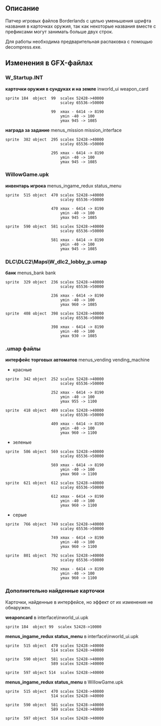 ## Описание
Патчер игровых файлов Borderlands с целью уменьшения шрифта названия в карточках оружия, так как некоторые названия вместе с префиксами могут занимать больше двух строк.



Для работы необходима предварительная распаковка с помощью decompress.exe.

## Изменения в GFX-файлах

### W_Startup.INT

__карточки оружия в сундуках и на земле__
inworld_ui weapon_card

```
sprite 184 	object	99	scalex 52428->40000
						scaley 65536->50000

					99 	xmax - 6414 -> 8190
						ymin -40 -> 100
						ymax 945 -> 1085
```

__награда за задание__
menus_mission mission_interface
```
sprite 	382 object 	295	scalex 52428->40000
						scaley 65536->50000

					295 xmax - 6414 -> 8190
						ymin -40 -> 100
						ymax 945 -> 1085
```

### WillowGame.upk

__инвентарь игрока__
menus_ingame_redux status_menu
```
sprite 	515 object	470	scalex 52428->40000
						scaley 65536->50000

					470 xmax - 6414 -> 8190
						ymin -40 -> 100
						ymax 945 -> 1085

sprite 	590 object	581	scalex 52428->40000
						scaley 65536->50000

					581 xmax - 6414 -> 8190
						ymin -40 -> 100
						ymax 945 -> 1085
```

### DLC\DLC2\Maps\W_dlc2_lobby_p.umap
__банк__
menus_bank bank
```
sprite 	329 object	236 scalex 52428->40000
						scaley 65536->50000

					236 xmax - 6414 -> 8190
						ymin -40 -> 100
						ymax 960 -> 1085

sprite 	408	object	398 scalex 52428->40000
						scaley 65536->50000

					398 xmax - 6414 -> 8190
						ymin -40 -> 100
						ymax 930 -> 1085
```

### .umap файлы

__интерфейс торговых автоматов__
menus_vending vending_machine

- красные
```
sprite 	342 object	252 scalex 52428->40000
						scaley 65536->50000
						
					252 xmax - 6414 -> 8190
						ymin -40 -> 100
						ymax 955 -> 1100

sprite 	418 object 	409 scalex 52428->40000
						scaley 65536->50000

					409 xmax - 6414 -> 8190
						ymin -40 -> 100
						ymax 960 -> 1100
```
- зеленые
```
sprite 	586 object	569 scalex 52428->40000
						scaley 65536->50000

					569 xmax - 6414 -> 8190
						ymin -40 -> 100
						ymax 960 -> 1100

sprite 	621 object	612 scalex 52428->40000
						scaley 65536->50000

					612 xmax - 6414 -> 8190
						ymin -40 -> 100
						ymax 960 -> 1100
```
- серые
```
sprite 	766	object	749	scalex 52428->40000
						scaley 65536->50000

					749 xmax - 6414 -> 8190
						ymin -40 -> 100
						ymax 960 -> 1100

sprite 	801	object	792	scalex 52428->40000
						scaley 65536->50000

					792 xmax - 6414 -> 8190
						ymin -40 -> 100
						ymax 960 -> 1100
```

### Дополнительно найденные карточки
Карточки, найденные в интерфейсе, но эффект от их изменения не обнаружен.

__weaponcard__ в interface\inworld_ui.upk
```
sprite 184 	object 99  scalex 52428->10000
```
__menus_ingame_redux status_menu__ в interface\inworld_ui.upk
```
sprite 	515 object  470 scalex 52428->40000
                    514 scalex 52428->40000

sprite 	590 object  581 scalex 52428->40000
                    589 scalex 52428->40000

sprite 	597 object 514  scalex 52428->40000
```

__menus_ingame_redux status_menu__ в WillowGame.upk
```
sprite 	515 object  470 scalex 52428->40000
                    514 scalex 52428->40000

sprite 	590 object  581 scalex 52428->40000
                    589 scalex 52428->40000

sprite 	597 object  514 scalex 52428->40000
```